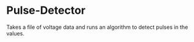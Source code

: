 # Pulse-Detector
Takes a file of voltage data and runs an algorithm to detect pulses in the values.
